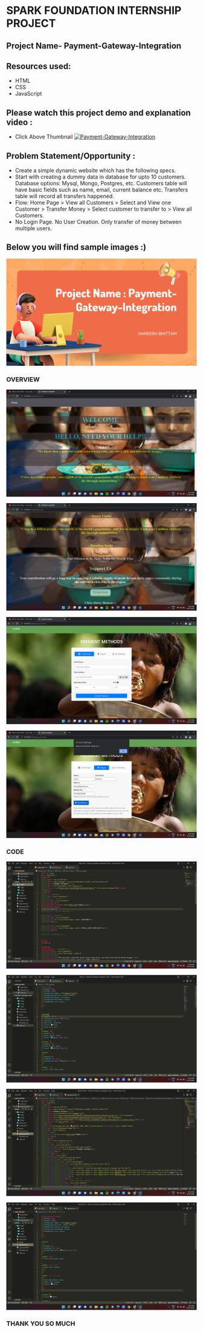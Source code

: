 # SPARK FOUNDATION INTERNSHIP PROJECT

## Project Name- Payment-Gateway-Integration

## Resources used:
   - HTML
   - CSS
   - JavaScript

## Please watch this project demo and explanation video :
- Click Above Thumbnail
[![Payment-Gateway-Integration](https://img.youtube.com/vi/RN0FrmKz_zY/0.jpg)](https://www.youtube.com/watch?v=RN0FrmKz_zY)

## Problem Statement/Opportunity :
- Create a simple dynamic website which has the following specs.
- Start with creating a dummy data in database for upto 10 customers. Database options: Mysql, Mongo, Postgres, etc. Customers table will have basic fields such as name, email, current balance etc. Transfers table will record all transfers happened.
- Flow: Home Page > View all Customers > Select and View one Customer > Transfer Money > Select customer to transfer to > View all Customers.
- No Login Page. No User Creation. Only transfer of money between multiple users.

## Below you will find sample images :)

![](images/4.png)


### OVERVIEW

![](images/9.png)

![](images/10.png)

![](images/11.png)

![](images/12.png)


### CODE

![](images/5.png)


![](images/6.png)


![](images/7.png)


![](images/8.png)


### THANK YOU SO MUCH

